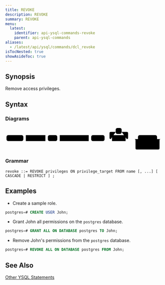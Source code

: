 ```yaml
---
title: REVOKE
description: REVOKE
summary: REVOKE
menu:
  latest:
    identifier: api-ysql-commands-revoke
    parent: api-ysql-commands
aliases:
  - /latest/api/ysql/commands/dcl_revoke
isTocNested: true
showAsideToc: true
---
```


## Synopsis 

Remove access privileges.

## Syntax

### Diagrams
<svg class="rrdiagram" version="1.1" xmlns:xlink="http://www.w3.org/1999/xlink" xmlns="http://www.w3.org/2000/svg" width="638" height="97" viewbox="0 0 638 97"><path class="connector" d="M0 50h5m68 0h10m79 0h10m38 0h10m117 0h10m54 0h30m-5 0q-5 0-5-5v-19q0-5 5-5h20m24 0h21q5 0 5 5v19q0 5-5 5m-5 0h50m77 0h20m-107 24q0 5 5 5h5m77 0h5q5 0 5-5m-102-24q5 0 5 5v32q0 5 5 5h87q5 0 5-5v-32q0-5 5-5m5 0h5"/><rect class="literal" x="5" y="34" width="68" height="24" rx="7"/><text class="text" x="15" y="50">REVOKE</text><a xlink:href="../grammar_diagrams#privileges"><rect class="rule" x="83" y="34" width="79" height="24"/><text class="text" x="93" y="50">privileges</text></a><rect class="literal" x="172" y="34" width="38" height="24" rx="7"/><text class="text" x="182" y="50">ON</text><a xlink:href="../grammar_diagrams#privilege-target"><rect class="rule" x="220" y="34" width="117" height="24"/><text class="text" x="230" y="50">privilege_target</text></a><rect class="literal" x="347" y="34" width="54" height="24" rx="7"/><text class="text" x="357" y="50">FROM</text><rect class="literal" x="446" y="5" width="24" height="24" rx="7"/><text class="text" x="456" y="21">,</text><a xlink:href="../grammar_diagrams#name"><rect class="rule" x="431" y="34" width="55" height="24"/><text class="text" x="441" y="50">name</text></a><rect class="literal" x="536" y="34" width="77" height="24" rx="7"/><text class="text" x="546" y="50">CASCADE</text><rect class="literal" x="536" y="63" width="77" height="24" rx="7"/><text class="text" x="546" y="79">RESTRICT</text></svg>

### Grammar

```
revoke ::= REVOKE privileges ON privilege_target FROM name [, ...] [ CASCADE | RESTRICT ] ;
```

## Examples

- Create a sample role.

```sql
postgres=# CREATE USER John;
```

- Grant John all permissions on the `postgres` database.

```sql
postgres=# GRANT ALL ON DATABASE postgres TO John;
```

- Remove John's permissions from the `postgres` database.

```sql
postgres=# REVOKE ALL ON DATABASE postgres FROM John;
```

## See Also

[Other YSQL Statements](..)
